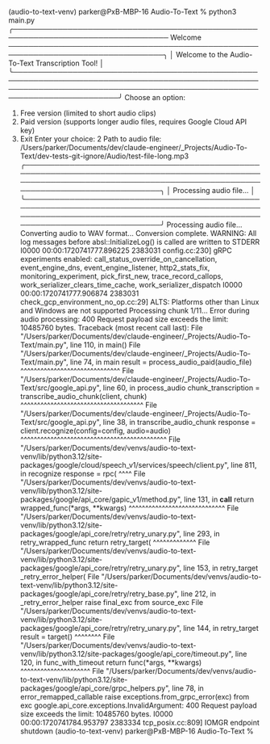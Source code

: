 (audio-to-text-venv) parker@PxB-MBP-16 Audio-To-Text %  python3 main.py
╭───────────────────────────────────────────────────────────────────────────────── Welcome ─────────────────────────────────────────────────────────────────────────────────╮
│ Welcome to the Audio-To-Text Transcription Tool!                                                                                                                          │
╰───────────────────────────────────────────────────────────────────────────────────────────────────────────────────────────────────────────────────────────────────────────╯
Choose an option:
1. Free version (limited to short audio clips)
2. Paid version (supports longer audio files, requires Google Cloud API key)
3. Exit
Enter your choice: 2
Path to audio file: /Users/parker/Documents/dev/claude-engineer/_Projects/Audio-To-Text/dev-tests-git-ignore/Audio/test-file-long.mp3 
╭───────────────────────────────────────────────────────────────────────────────────────────────────────────────────────────────────────────────────────────────────────────╮
│ Processing audio file...                                                                                                                                                  │
╰───────────────────────────────────────────────────────────────────────────────────────────────────────────────────────────────────────────────────────────────────────────╯
Processing audio file...
Converting audio to WAV format...
Conversion complete.
WARNING: All log messages before absl::InitializeLog() is called are written to STDERR
I0000 00:00:1720741777.896225 2383031 config.cc:230] gRPC experiments enabled: call_status_override_on_cancellation, event_engine_dns, event_engine_listener, http2_stats_fix, monitoring_experiment, pick_first_new, trace_record_callops, work_serializer_clears_time_cache, work_serializer_dispatch
I0000 00:00:1720741777.906874 2383031 check_gcp_environment_no_op.cc:29] ALTS: Platforms other than Linux and Windows are not supported
Processing chunk 1/11...
Error during audio processing: 400 Request payload size exceeds the limit: 10485760 bytes.
Traceback (most recent call last):
  File "/Users/parker/Documents/dev/claude-engineer/_Projects/Audio-To-Text/main.py", line 110, in <module>
    main()
  File "/Users/parker/Documents/dev/claude-engineer/_Projects/Audio-To-Text/main.py", line 74, in main
    result = process_audio_paid(audio_file)
             ^^^^^^^^^^^^^^^^^^^^^^^^^^^^^^
  File "/Users/parker/Documents/dev/claude-engineer/_Projects/Audio-To-Text/src/google_api.py", line 60, in process_audio
    chunk_transcription = transcribe_audio_chunk(client, chunk)
                          ^^^^^^^^^^^^^^^^^^^^^^^^^^^^^^^^^^^^^
  File "/Users/parker/Documents/dev/claude-engineer/_Projects/Audio-To-Text/src/google_api.py", line 38, in transcribe_audio_chunk
    response = client.recognize(config=config, audio=audio)
               ^^^^^^^^^^^^^^^^^^^^^^^^^^^^^^^^^^^^^^^^^^^^
  File "/Users/parker/Documents/dev/venvs/audio-to-text-venv/lib/python3.12/site-packages/google/cloud/speech_v1/services/speech/client.py", line 811, in recognize
    response = rpc(
               ^^^^
  File "/Users/parker/Documents/dev/venvs/audio-to-text-venv/lib/python3.12/site-packages/google/api_core/gapic_v1/method.py", line 131, in __call__
    return wrapped_func(*args, **kwargs)
           ^^^^^^^^^^^^^^^^^^^^^^^^^^^^^
  File "/Users/parker/Documents/dev/venvs/audio-to-text-venv/lib/python3.12/site-packages/google/api_core/retry/retry_unary.py", line 293, in retry_wrapped_func
    return retry_target(
           ^^^^^^^^^^^^^
  File "/Users/parker/Documents/dev/venvs/audio-to-text-venv/lib/python3.12/site-packages/google/api_core/retry/retry_unary.py", line 153, in retry_target
    _retry_error_helper(
  File "/Users/parker/Documents/dev/venvs/audio-to-text-venv/lib/python3.12/site-packages/google/api_core/retry/retry_base.py", line 212, in _retry_error_helper
    raise final_exc from source_exc
  File "/Users/parker/Documents/dev/venvs/audio-to-text-venv/lib/python3.12/site-packages/google/api_core/retry/retry_unary.py", line 144, in retry_target
    result = target()
             ^^^^^^^^
  File "/Users/parker/Documents/dev/venvs/audio-to-text-venv/lib/python3.12/site-packages/google/api_core/timeout.py", line 120, in func_with_timeout
    return func(*args, **kwargs)
           ^^^^^^^^^^^^^^^^^^^^^
  File "/Users/parker/Documents/dev/venvs/audio-to-text-venv/lib/python3.12/site-packages/google/api_core/grpc_helpers.py", line 78, in error_remapped_callable
    raise exceptions.from_grpc_error(exc) from exc
google.api_core.exceptions.InvalidArgument: 400 Request payload size exceeds the limit: 10485760 bytes.
I0000 00:00:1720741784.953797 2383334 tcp_posix.cc:809] IOMGR endpoint shutdown
(audio-to-text-venv) parker@PxB-MBP-16 Audio-To-Text % 
